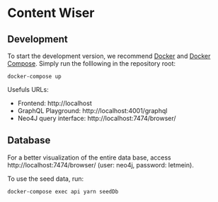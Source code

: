 # Content Wiser

## Development
To start the development version, we recommend [Docker](https://docs.docker.com/install/linux/docker-ce/ubuntu/) and [Docker Compose](https://docs.docker.com/compose/install/). Simply run the folllowing in the repository root:

```
docker-compose up
```

Usefuls URLs:
- Frontend: http://localhost
- GraphQL Playground: http://localhost:4001/graphql
- Neo4J query interface: http://localhost:7474/browser/

## Database
For a better visualization of the entire data base, access http://localhost:7474/browser/ (user: neo4j, password: letmein).

To use the seed data, run:

```
docker-compose exec api yarn seedDb
```
